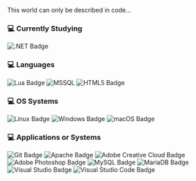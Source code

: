 This world can only be described in code...

### 💻 Currently Studying
![.NET Badge](https://img.shields.io/badge/.NET-512BD4?logo=dotnet&logoColor=fff&style=flat)

### 💻 Languages
![Lua Badge](https://img.shields.io/badge/Lua-2C2D72?logo=lua&logoColor=fff&style=flat)
![MSSQL](https://img.shields.io/badge/-TSQL-333333?style=flat&logo=microsoftsqlserver)
![HTML5 Badge](https://img.shields.io/badge/HTML5-E34F26?logo=html5&logoColor=fff&style=flat)

### 💻 OS Systems
![Linux Badge](https://img.shields.io/badge/Linux-FCC624?logo=linux&logoColor=000&style=flat)
![Windows Badge](https://img.shields.io/badge/Windows-0078D6?logo=windows&logoColor=fff&style=flat)
![macOS Badge](https://img.shields.io/badge/macOS-000?logo=macos&logoColor=fff&style=flat)

### 💻 Applications or Systems
![Git Badge](https://img.shields.io/badge/Git-F05032?logo=git&logoColor=fff&style=flat)
![Apache Badge](https://img.shields.io/badge/Apache-D22128?logo=apache&logoColor=fff&style=flat)
![Adobe Creative Cloud Badge](https://img.shields.io/badge/Adobe%20Creative%20Cloud-DA1F26?logo=adobecreativecloud&logoColor=fff&style=flat)
![Adobe Photoshop Badge](https://img.shields.io/badge/Adobe%20Photoshop-31A8FF?logo=adobephotoshop&logoColor=fff&style=flat)
![MySQL Badge](https://img.shields.io/badge/MySQL-4479A1?logo=mysql&logoColor=fff&style=flat)
![MariaDB Badge](https://img.shields.io/badge/MariaDB-003545?logo=mariadb&logoColor=fff&style=flat)
![Visual Studio Badge](https://img.shields.io/badge/Visual%20Studio-5C2D91?logo=visualstudio&logoColor=fff&style=flat)
![Visual Studio Code Badge](https://img.shields.io/badge/Visual%20Studio%20Code-007ACC?logo=visualstudiocode&logoColor=fff&style=flat)

<!--
**Emotion06/Emotion06** is a ✨ _special_ ✨ repository because its `README.md` (this file) appears on your GitHub profile.

Here are some ideas to get you started:

- 🔭 I’m currently working on ...
- 🌱 I’m currently learning ...
- 👯 I’m looking to collaborate on ...
- 🤔 I’m looking for help with ...
- 💬 Ask me about ...
- 📫 How to reach me: ...
- 😄 Pronouns: ...
- ⚡ Fun fact: ...
-->
